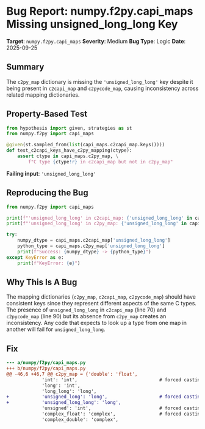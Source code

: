 # Bug Report: numpy.f2py.capi_maps Missing unsigned_long_long Key

**Target**: `numpy.f2py.capi_maps`
**Severity**: Medium
**Bug Type**: Logic
**Date**: 2025-09-25

## Summary

The `c2py_map` dictionary is missing the `'unsigned_long_long'` key despite it being present in `c2capi_map` and `c2pycode_map`, causing inconsistency across related mapping dictionaries.

## Property-Based Test

```python
from hypothesis import given, strategies as st
from numpy.f2py import capi_maps

@given(st.sampled_from(list(capi_maps.c2capi_map.keys())))
def test_c2capi_keys_have_c2py_mapping(ctype):
    assert ctype in capi_maps.c2py_map, \
        f"C type {ctype!r} in c2capi_map but not in c2py_map"
```

**Failing input**: `'unsigned_long_long'`

## Reproducing the Bug

```python
from numpy.f2py import capi_maps

print(f"'unsigned_long_long' in c2capi_map: {'unsigned_long_long' in capi_maps.c2capi_map}")
print(f"'unsigned_long_long' in c2py_map: {'unsigned_long_long' in capi_maps.c2py_map}")

try:
    numpy_dtype = capi_maps.c2capi_map['unsigned_long_long']
    python_type = capi_maps.c2py_map['unsigned_long_long']
    print(f"Success: {numpy_dtype} -> {python_type}")
except KeyError as e:
    print(f"KeyError: {e}")
```

## Why This Is A Bug

The mapping dictionaries (`c2py_map`, `c2capi_map`, `c2pycode_map`) should have consistent keys since they represent different aspects of the same C types. The presence of `unsigned_long_long` in `c2capi_map` (line 70) and `c2pycode_map` (line 90) but its absence from `c2py_map` creates an inconsistency. Any code that expects to look up a type from one map in another will fail for `unsigned_long_long`.

## Fix

```diff
--- a/numpy/f2py/capi_maps.py
+++ b/numpy/f2py/capi_maps.py
@@ -46,6 +46,7 @@ c2py_map = {'double': 'float',
             'int': 'int',                              # forced casting
             'long': 'int',
             'long_long': 'long',
+            'unsigned_long': 'long',                   # forced casting
+            'unsigned_long_long': 'long',
             'unsigned': 'int',                         # forced casting
             'complex_float': 'complex',                # forced casting
             'complex_double': 'complex',
```